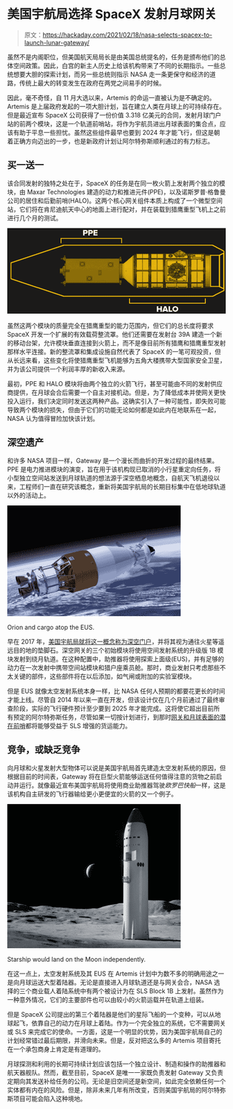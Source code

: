 # 美国宇航局选择 SpaceX 发射月球网关

> 原文：<https://hackaday.com/2021/02/18/nasa-selects-spacex-to-launch-lunar-gateway/>

虽然不是内阁职位，但美国航天局局长是由美国总统提名的，任务是颁布他们的总体空间政策。因此，白宫的新主人历史上给该机构带来了不同的长期指示。一些总统想要大胆的探索计划，而另一些总统则指示 NASA 走一条更保守和经济的道路，传统上最大的转变发生在政府在两党之间易手的时候。

因此，毫不奇怪，自 11 月大选以来，Artemis 的命运一直被认为是不确定的。Artemis 是上届政府发起的一项大胆计划，旨在建立人类在月球上的可持续存在。但是最近宣布 SpaceX 公司获得了一份价值 3.318 亿美元的合同，发射月球门户站的前两个模块，这是一个轨道前哨站，将作为宇航员进出月球表面的集合点，应该有助于平息一些担忧。虽然这些组件最早也要到 2024 年才能飞行，但这是朝着正确方向迈出的一步，也是新政府计划让阿尔特弥斯顺利通过的有力标志。

## 买一送一

该合同发射的独特之处在于，SpaceX 的任务是在同一枚火箭上发射两个独立的模块，由 Maxar Technologies 建造的动力和推进元件(PPE)，以及诺斯罗普·格鲁曼公司的居住和后勤前哨(HALO)。这两个核心网关组件本质上构成了一个微型空间站，它们将在肯尼迪航天中心的地面上进行配对，并在装载到猎鹰重型飞机上之前进行几个月的测试。

[![](img/c3c2db8c7aa2c7604dc43ec9f6c63782.png)](https://hackaday.com/wp-content/uploads/2021/02/spacexgateway_stack.png)

虽然这两个模块的质量完全在猎鹰重型的能力范围内，但它们的总长度将要求 SpaceX 开发一个扩展的有效载荷整流罩。他们还需要在发射台 39A 建造一个新的移动台架，允许模块垂直连接到火箭上，而不是像目前所有猎鹰和猎鹰重型发射那样水平连接。新的整流罩和集成设施自然代表了 SpaceX 的一笔可观投资，但从长远来看，这些变化将使猎鹰重型飞机能够为五角大楼携带大型国家安全卫星，并为该公司提供一个利润丰厚的新收入来源。

最初，PPE 和 HALO 模块将由两个独立的火箭飞行，甚至可能由不同的发射供应商提供，在月球会合后需要一个自主对接机动。但是，为了降低成本并使网关更快投入运行，我们决定同时发送这两种产品。这确实引入了一种可能性，即失败可能导致两个模块的损失，但由于它们的功能无论如何都是如此内在地联系在一起，NASA 认为值得冒险加快该计划。

## 深空遗产

和许多 NASA 项目一样，Gateway 是一个漫长而曲折的开发过程的最终结果。PPE 是电力推进模块的演变，旨在用于该机构现已取消的小行星重定向任务，将小型独立空间站发送到月球轨道的想法源于深空栖息地概念，自航天飞机退役以来，工程师们一直在研究该概念，重新将美国宇航局的长期目标集中在低地球轨道以外的活动上。

[![](img/eec932a70144674aef59818e4f2b5731.png)](https://hackaday.com/wp-content/uploads/2021/02/spacexgateway_eus.jpg)

Orion and cargo atop the EUS.

早在 2017 年，[美国宇航局就将这一概念称为深空门户](https://www.nasa.gov/feature/deep-space-gateway-to-open-opportunities-for-distant-destinations)，并将其视为通往火星等遥远目的地的垫脚石。深空网关的三个初始模块将使用空间发射系统的升级版 1B 模块发射到绕月轨道。在这种配置中，助推器将使用探索上面级(EUS)，并有足够的动力在一次发射中携带空间站模块和猎户座乘员舱。那时，商业发射只考虑那些不太关键的部件，这些部件将在以后添加，如气闸或附加的实验室模块。

但是 EUS 就像太空发射系统本身一样，比 NASA 任何人预期的都要花更长的时间才能上线。尽管自 2014 年以来一直在开发，但该设计仅在几个月前通过了最终审查阶段，实际的飞行硬件预计至少要到 2025 年才能完成。这将使它超出目前所有预定的阿尔特弥斯任务，尽管如果一切按计划进行，到那时[网关和月球表面的潜在前哨](https://hackaday.com/2020/05/05/nasas-plan-for-sustained-lunar-exploration/)都将能够受益于 SLS 增强的货运能力。

## 竞争，或缺乏竞争

向月球和火星发射大型物体可以说是美国宇航局首先建造太空发射系统的原因，但根据目前的时间表，Gateway 将在巨型火箭能够运送任何值得注意的货物之前启动并运行。就像最近宣布美国宇航局将使用商业助推器驾驶*欧罗巴快船*一样，这是该机构自主研发的飞行器输给更小更便宜的火箭的又一个例子。

[![](img/6df60dcfb0c2b8333f93d11922e48cbd.png)](https://hackaday.com/wp-content/uploads/2021/02/spacexgateway_starship.jpg)

Starship would land on the Moon independently.

在这一点上，太空发射系统及其 EUS 在 Artemis 计划中为数不多的明确用途之一是向月球运送大型着陆器。无论是直接进入月球轨道还是与网关会合，NASA 选择的三个商业载人着陆系统中有两个被设计为在 SLS Block 1B 上发射。虽然作为一种意外情况，它们的主要部件也可以由较小的火箭运载并在轨道上组装。

但是 SpaceX 公司提出的第三个着陆器是他们的星际飞船的一个变种，可以从地球起飞，依靠自己的动力在月球上着陆。作为一个完全独立的系统，它不需要网关或 SLS 来完成它的使命。一方面，这是一个明显的优势，因为美国宇航局自己的计划经常错过最后期限，并滑向未来。但是，反对把这么多的 Artemis 项目寄托在一个承包商身上肯定是有道理的。

月球探测和利用的长期可持续计划应该包括一个独立设计、制造和操作的助推器和航天器舰队。然而，截至目前，SpaceX 是唯一一家既负责发射 Gateway 又负责定期向其发送补给任务的公司。无论是旧空间还是新空间，如此完全依赖任何一个实体都有内在的风险。但是，除非未来几年有所改变，否则美国宇航局的阿尔特弥斯项目可能会陷入这种境地。